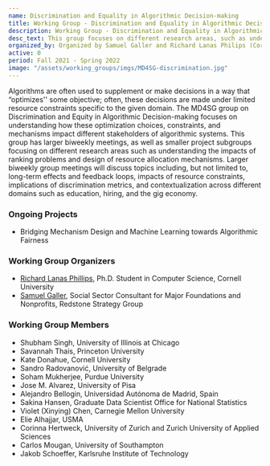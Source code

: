 ```yaml
---
name: Discrimination and Equality in Algorithmic Decision-making
title: Working Group - Discrimination and Equality in Algorithmic Decision-making
description: Working Group - Discrimination and Equality in Algorithmic Decision-making
desc_text: This group focuses on different research areas, such as understanding the impacts of ranking problems and design of resource allocation mechanisms.
organized_by: Organized by Samuel Galler and Richard Lanas Philips (Cornell)
active: 0
period: Fall 2021 - Spring 2022
image: "/assets/working_groups/imgs/MD4SG-discrimination.jpg"
---
```


Algorithms are often used to supplement or make decisions in a way that “optimizes'' some objective; often, these decisions are made under limited resource constraints specific to the given domain. The MD4SG group on Discrimination and Equity in Algorithmic Decision-making focuses on understanding how these optimization choices, constraints, and mechanisms impact different stakeholders of algorithmic systems. This group has larger biweekly meetings, as well as smaller project subgroups focusing on different research areas such as understanding the impacts of ranking problems and design of resource allocation mechanisms. Larger biweekly group meetings will discuss topics including, but not limited to, long-term effects and feedback loops, impacts of resource constraints, implications of discrimination metrics, and contextualization across different domains such as education, hiring, and the gig economy.

### Ongoing Projects

*   Bridging Mechanism Design and Machine Learning towards Algorithmic Fairness    

### Working Group Organizers

- [Richard Lanas Phillips](https://www.cs.cornell.edu/~richard/), Ph.D. Student in Computer Science, Cornell University
- [Samuel Galler](https://twitter.com/samboocha), Social Sector Consultant for Major Foundations and Nonprofits, Redstone Strategy Group

### Working Group Members

- Shubham Singh, University of Illinois at Chicago
- Savannah Thais, Princeton University
- Kate Donahue, Cornell University
- Sandro Radovanović, University of Belgrade
- Soham Mukherjee, Purdue University
- Jose M. Alvarez, University of Pisa
- Alejandro Bellogin, Universidad Autónoma de Madrid, Spain
- Sakina Hansen, Graduate Data Scientist Office for National Statistics
- Violet (Xinying) Chen, Carnegie Mellon University
- Elie Alhajjar, USMA
- Corinna Hertweck, University of Zurich and Zurich University of Applied Sciences
- Carlos Mougan, University of Southampton
- Jakob Schoeffer, Karlsruhe Institute of Technology